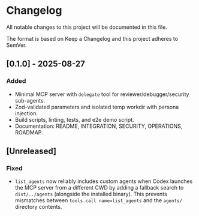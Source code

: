 # Changelog

All notable changes to this project will be documented in this file.

The format is based on Keep a Changelog and this project adheres to SemVer.

## [0.1.0] - 2025-08-27
### Added
- Minimal MCP server with `delegate` tool for reviewer/debugger/security sub-agents.
- Zod-validated parameters and isolated temp workdir with persona injection.
- Build scripts, linting, tests, and e2e demo script.
- Documentation: README, INTEGRATION, SECURITY, OPERATIONS, ROADMAP.
## [Unreleased]
### Fixed
- `list_agents` now reliably includes custom agents when Codex launches the MCP server from a different CWD by adding a fallback search to `dist/../agents` (alongside the installed binary). This prevents mismatches between `tools.call name=list_agents` and the `agents/` directory contents.

